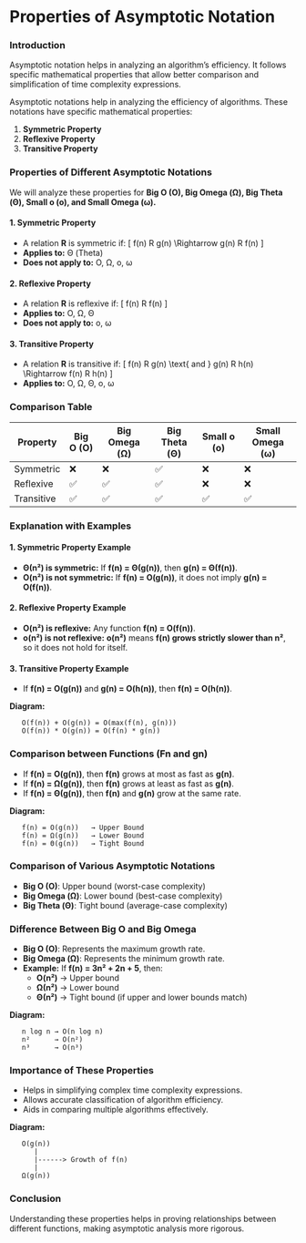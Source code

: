 # **Properties of Asymptotic Notation**

### **Introduction**
Asymptotic notation helps in analyzing an algorithm’s efficiency. It follows specific mathematical properties that allow better comparison and simplification of time complexity expressions.

Asymptotic notations help in analyzing the efficiency of algorithms. These notations have specific mathematical properties:
1. **Symmetric Property**
2. **Reflexive Property**
3. **Transitive Property**

### **Properties of Different Asymptotic Notations**
We will analyze these properties for **Big O (O), Big Omega (Ω), Big Theta (Θ), Small o (o), and Small Omega (ω).**

#### **1. Symmetric Property**
- A relation **R** is symmetric if:
  \[ f(n) R g(n) \Rightarrow g(n) R f(n) \]
- **Applies to:** Θ (Theta)
- **Does not apply to:** O, Ω, o, ω

#### **2. Reflexive Property**
- A relation **R** is reflexive if:
  \[ f(n) R f(n) \]
- **Applies to:** O, Ω, Θ
- **Does not apply to:** o, ω

#### **3. Transitive Property**
- A relation **R** is transitive if:
  \[ f(n) R g(n) \text{ and } g(n) R h(n) \Rightarrow f(n) R h(n) \]
- **Applies to:** O, Ω, Θ, o, ω

### **Comparison Table**
| Property  | Big O (O) | Big Omega (Ω) | Big Theta (Θ) | Small o (o) | Small Omega (ω) |
|-----------|----------|--------------|--------------|------------|---------------|
| Symmetric | ❌       | ❌           | ✅           | ❌         | ❌           |
| Reflexive | ✅       | ✅           | ✅           | ❌         | ❌           |
| Transitive | ✅      | ✅           | ✅           | ✅         | ✅           |

### **Explanation with Examples**
#### **1. Symmetric Property Example**
- **Θ(n²) is symmetric:** If **f(n) = Θ(g(n))**, then **g(n) = Θ(f(n))**.
- **O(n²) is not symmetric:** If **f(n) = O(g(n))**, it does not imply **g(n) = O(f(n))**.

#### **2. Reflexive Property Example**
- **O(n²) is reflexive:** Any function **f(n) = O(f(n))**.
- **o(n²) is not reflexive:** **o(n²)** means **f(n) grows strictly slower than n²**, so it does not hold for itself.

#### **3. Transitive Property Example**
- If **f(n) = O(g(n))** and **g(n) = O(h(n))**, then **f(n) = O(h(n))**.

**Diagram:**
```
   O(f(n)) + O(g(n)) = O(max(f(n), g(n)))
   O(f(n)) * O(g(n)) = O(f(n) * g(n))
```

### **Comparison between Functions (Fn and gn)**
- If **f(n) = O(g(n))**, then **f(n)** grows at most as fast as **g(n)**.
- If **f(n) = Ω(g(n))**, then **f(n)** grows at least as fast as **g(n)**.
- If **f(n) = Θ(g(n))**, then **f(n)** and **g(n)** grow at the same rate.

**Diagram:**
```
   f(n) = O(g(n))   → Upper Bound
   f(n) = Ω(g(n))   → Lower Bound
   f(n) = Θ(g(n))   → Tight Bound
```

### **Comparison of Various Asymptotic Notations**
- **Big O (O)**: Upper bound (worst-case complexity)
- **Big Omega (Ω)**: Lower bound (best-case complexity)
- **Big Theta (Θ)**: Tight bound (average-case complexity)

### **Difference Between Big O and Big Omega**
- **Big O (O)**: Represents the maximum growth rate.
- **Big Omega (Ω)**: Represents the minimum growth rate.
- **Example:** If **f(n) = 3n² + 2n + 5**, then:
  - **O(n²)** → Upper bound
  - **Ω(n²)** → Lower bound
  - **Θ(n²)** → Tight bound (if upper and lower bounds match)

**Diagram:**
```
   n log n → O(n log n)
   n²      → O(n²)
   n³      → O(n³)
```
### **Importance of These Properties**
- Helps in simplifying complex time complexity expressions.
- Allows accurate classification of algorithm efficiency.
- Aids in comparing multiple algorithms effectively.

**Diagram:**
```
   O(g(n))
      |
      |------> Growth of f(n)
      |
   Ω(g(n))
```

### **Conclusion**
Understanding these properties helps in proving relationships between different functions, making asymptotic analysis more rigorous.

